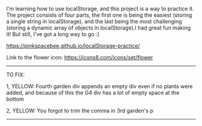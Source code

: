 I'm learning how to use localStorage, and this project is a way to practice it. The project consists of four parts, the first one is being the easiest (storing a single string in localStorage), and the last being the most challenging (storing a dynamic array of objects in localStorage).I had great fun making it! But still, I've got a long way to go :) 

https://pinkspacebee.github.io/localStorage-practice/

Link to the flower icon:
https://icons8.com/icons/set/flower

***
TO FIX: 

1, YELLOW: Fourth garden div appends an empty div even if no plants were added, and because of this the G4 div has a lot of empty space at the bottom 

2, YELLOW: You forgot to trim the comma in 3rd garden's p
***

